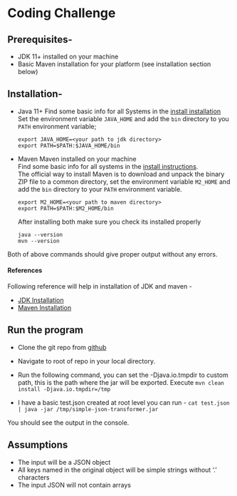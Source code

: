 Coding Challenge
===========================


Prerequisites-
-------------
- JDK 11+ installed on your machine
- Basic Maven installation for your platform (see installation section below)

Installation-
-------------

- Java 11+
Find some basic info for all Systems in the [install installation][javainstall]</br>
Set the environment variable `JAVA_HOME` and add the `bin` directory to you `PATH` environment variable;

    ```
    export JAVA_HOME=<your path to jdk directory>
    export PATH=$PATH:$JAVA_HOME/bin
    ````

- Maven
Maven installed on your machine</br>
Find some basic info for all systems in the [install instructions][mvninstall].<br/>
The official way to install Maven is to download and unpack the binary ZIP file to a common directory, set the environment variable `M2_HOME` and add the `bin` directory to your `PATH` environment variable.

    ```
    export M2_HOME=<your path to maven directory>
    export PATH=$PATH:$M2_HOME/bin
    ```
    After installing both make sure you check its installed properly

    ```
    java --version
    mvn --version
    ```
Both of above commands should give proper output without any errors.

#### References
Following reference will help in installation of JDK and maven -
- [JDK Installation][javainstall]
- [Maven Installation][mvninstall]


Run the program
-------------

- Clone the git repo from [github][gitrepo]

- Navigate to root of repo in your local directory.

- Run the following command, you can set the -Djava.io.tmpdir to custom path, this is the path where the jar will be exported. Execute  `mvn clean install -Djava.io.tmpdir=/tmp`

- I have a basic test.json created at root level you can run -
`cat test.json | java -jar /tmp/simple-json-transformer.jar`

You should see the output in the console.

Assumptions
-------------

- The input will be a JSON object
- All keys named in the original object will be simple strings without ‘.’ characters
- The input JSON will not contain arrays


[javainstall]: https://docs.oracle.com/en/java/javase/11/install/overview-jdk-installation.html#GUID-8677A77F-231A-40F7-98B9-1FD0B48C346A
[mvninstall]: http://books.sonatype.com/mvnex-book/reference/installation-sect-maven-install.html
[gitrepo]: https://github.com/pratikzdev/simple-json-transformer
